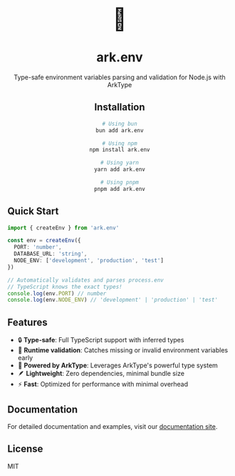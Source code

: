 <div align="center">
<div style="font-size: 48px">🌿</div>
<h1>ark.env</h1>

<p>Type-safe environment variables parsing and validation for Node.js with ArkType</p>

## Installation

```bash
# Using bun
bun add ark.env

# Using npm
npm install ark.env

# Using yarn
yarn add ark.env

# Using pnpm
pnpm add ark.env
```

</div>

## Quick Start

```typescript
import { createEnv } from 'ark.env'

const env = createEnv({
  PORT: 'number',
  DATABASE_URL: 'string',
  NODE_ENV: ['development', 'production', 'test']
})

// Automatically validates and parses process.env
// TypeScript knows the exact types!
console.log(env.PORT) // number
console.log(env.NODE_ENV) // 'development' | 'production' | 'test'
```

## Features

- 🔒 **Type-safe**: Full TypeScript support with inferred types
- 🚀 **Runtime validation**: Catches missing or invalid environment variables early
- 💪 **Powered by ArkType**: Leverages ArkType's powerful type system
- 🪶 **Lightweight**: Zero dependencies, minimal bundle size
- ⚡ **Fast**: Optimized for performance with minimal overhead

## Documentation

For detailed documentation and examples, visit our [documentation site](https://github.com/username/ark.env/docs).

## License

MIT
